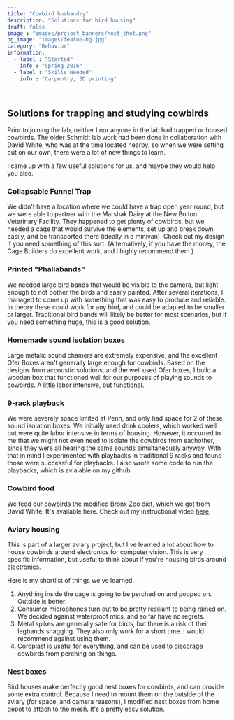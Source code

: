 ```yaml
---
title: "Cowbird husbandry"
description: "Solutions for bird housing"
draft: false
image : "images/project_banners/nest_shot.png"
bg_image: "images/featue-bg.jpg"
category: "Behavior"
information:
  - label : "Started"
    info : "Spring 2016"
  - label : "Skills Needed"
    info : "Carpentry, 3D printing"

---
```


## Solutions for trapping and studying cowbirds

Prior to joining the lab, neither I nor anyone in the lab had trapped or housed cowbirds. 
The older Schmidt lab work had been done in collaboration with David White, who was at the time
located nearby, so when we were setting out on our own, there were a lot of new things to learn. 

I came up with a few useful solutions for us, and maybe they would help you also. 

### Collapsable Funnel Trap

We didn't have a location where we could have a trap open year round, but we were able to partner with 
the Marshak Dairy at the New Bolton Veterinary Facility. They happened to get plenty of cowbirds, but we needed a cage
that would survive the elements, set up and break down easily, and be transported there (ideally in a minivan). Check out my design if you need something of this sort. (Alternatively, if you have the money, the Cage Builders do excellent work, and I highly recommend them.)

### Printed "Phallabands"

We needed large bird bands that would be visible to the camera, but light enough to not bother the birds and easily painted. 
After several iterations, I managed to come up with something that was easy to produce and reliable. 
In theory these could work for any bird, and could be adapted to be smaller or larger. 
Traditional bird bands will likely be better for most scenarios, but if you need something huge, this is a good solution. 

### Homemade sound isolation boxes

Large metalic sound chamers are extremely expensive, and the excellent Ofer Boxes aren't generally large enough for cowbirds. 
Based on the designs from accoustic solutions, and the well used Ofer boxes, I build a wooden box that functioned well
for our purposes of playing sounds to cowbirds. A little labor intensive, but functional.

### 9-rack playback

We were severely space limited at Penn, and only had space for 2 of these sound isolation boxes.
We initially used drink coolers, which worked well but were quite labor intensive in terms of housing. 
However, it occurred to me that we might not even need to isolate the cowbirds from eachother, since they 
were all hearing the same sounds simultaneously anyway. With that in mind I experimented with playbacks 
in traditional 9 racks and found those were successful for playbacks. I also wrote some code to run the playbacks, 
which is avialable on my github. 

### Cowbird food

We feed our cowbirds the modified Bronx Zoo diet, which we got from David White. It's available here. 
Check out my instructional video <a href="https://youtu.be/YBLpCf5T98k" target='_blank'>here</a>.

### Aviary housing

This is part of a larger aviary project, but I've learned a lot about how to house cowbirds around electronics for computer vision. 
This is very specific information, but useful to think about if you're housing birds around electronics.

Here is my shortlist of things we've learned.
1. Anything inside the cage is going to be perched on and pooped on. Outside is better. 
2. Consumer microphones turn out to be pretty resiliant to being rained on. We decided against waterproof mics, 
and so far have no regrets. 
3. Metal spikes are generally safe for birds, but there is a risk of their legbands snagging. They also only work for a short time. I would recommend against using them.  
4. Coroplast is useful for everything, and can be used to discorage cowbirds from perching on things. 

### Nest boxes
Bird houses make perfectly good nest boxes for cowbirds, and can provide some extra control.
Because I need to mount them on the outside of the aviary (for space, and camera reasons), I modified 
nest boxes from home depot to attach to the mesh. It's a pretty easy solution. 

